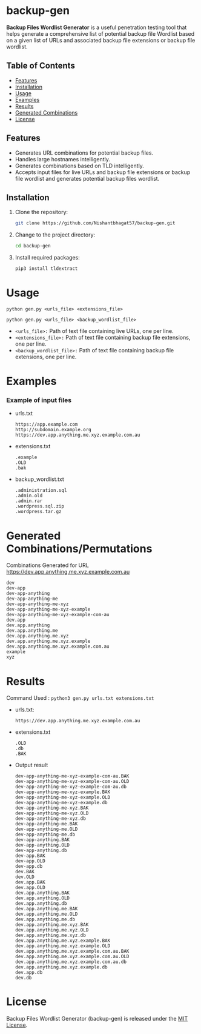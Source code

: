 # backup-gen

**Backup Files Wordlist Generator** is a useful penetration testing tool that helps generate a comprehensive list of potential backup file Wordlist based on a given list of  URLs and associated backup file extensions or backup file wordlist.

## Table of Contents

- [Features](#features)
- [Installation](#installation)
- [Usage](#usage)
- [Examples](#examples)
- [Results](#results)
- [Generated Combinations](#generated-combinationspermutations)
- [License](#license)

## Features

- Generates URL combinations for potential backup files.
- Handles large hostnames intelligently.
- Generates combinations based on TLD intelligently.
- Accepts input files for live URLs and backup file extensions or backup file wordlist and generates potential backup files wordlist.

## Installation

1. Clone the repository:
   ```bash
   git clone https://github.com/Nishantbhagat57/backup-gen.git
   ```

2. Change to the project directory:
  
   ```bash
   cd backup-gen
   ```

3. Install required packages:

   ```bash
   pip3 install tldextract
   ```

# Usage
```
python gen.py <urls_file> <extensions_file>
```

```
python gen.py <urls_file> <backup_wordlist_file>
```

- ```<urls_file>:``` Path of text file containing live URLs, one per line.
- ```<extensions_file>:``` Path of text file containing backup file extensions, one per line.
- ```<backup_wordlist_file>:``` Path of text file containing backup file extensions, one per line.

# Examples
### Example of input files

- urls.txt
  ```
  https://app.example.com
  http://subdomain.example.org
  https://dev.app.anything.me.xyz.example.com.au
  ```

- extensions.txt
  ```
  .example
  .OLD
  .bak
  ```

- backup_wordlist.txt
  ```
  .administration.sql
  .admin.old
  .admin.rar
  .wordpress.sql.zip
  .wordpress.tar.gz
  ```

# Generated Combinations/Permutations

Combinations Generated for URL https://dev.app.anything.me.xyz.example.com.au
```
dev
dev-app
dev-app-anything
dev-app-anything-me
dev-app-anything-me-xyz
dev-app-anything-me-xyz-example
dev-app-anything-me-xyz-example-com-au
dev.app
dev.app.anything
dev.app.anything.me
dev.app.anything.me.xyz
dev.app.anything.me.xyz.example
dev.app.anything.me.xyz.example.com.au
example
xyz
```

# Results

Command Used : ```python3 gen.py urls.txt extensions.txt```

- urls.txt:
   ```
   https://dev.app.anything.me.xyz.example.com.au
   ```

- extensions.txt
   ```
   .OLD
   .db
   .BAK
   ```

- Output result
   ```
   dev-app-anything-me-xyz-example-com-au.BAK
   dev-app-anything-me-xyz-example-com-au.OLD
   dev-app-anything-me-xyz-example-com-au.db
   dev-app-anything-me-xyz-example.BAK
   dev-app-anything-me-xyz-example.OLD
   dev-app-anything-me-xyz-example.db
   dev-app-anything-me-xyz.BAK
   dev-app-anything-me-xyz.OLD
   dev-app-anything-me-xyz.db
   dev-app-anything-me.BAK
   dev-app-anything-me.OLD
   dev-app-anything-me.db
   dev-app-anything.BAK
   dev-app-anything.OLD
   dev-app-anything.db
   dev-app.BAK
   dev-app.OLD
   dev-app.db
   dev.BAK
   dev.OLD
   dev.app.BAK
   dev.app.OLD
   dev.app.anything.BAK
   dev.app.anything.OLD
   dev.app.anything.db
   dev.app.anything.me.BAK
   dev.app.anything.me.OLD
   dev.app.anything.me.db
   dev.app.anything.me.xyz.BAK
   dev.app.anything.me.xyz.OLD
   dev.app.anything.me.xyz.db
   dev.app.anything.me.xyz.example.BAK
   dev.app.anything.me.xyz.example.OLD
   dev.app.anything.me.xyz.example.com.au.BAK
   dev.app.anything.me.xyz.example.com.au.OLD
   dev.app.anything.me.xyz.example.com.au.db
   dev.app.anything.me.xyz.example.db
   dev.app.db
   dev.db
   ```

# License
Backup Files Wordlist Generator (backup-gen) is released under the [MIT License](LICENSE).
